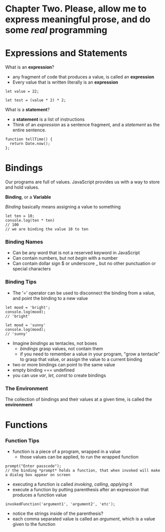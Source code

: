 # Chapter Two. Please, allow me to express meaningful prose, and do some *real* programming


# Expressions and Statements

What is an **expression**?
- any fragment of code that produces a value, is called an **expression**
- Every value that is written literally is an **expression**
```
let value = 22;

let test = (value * 2) * 2;
```

What is a **statement**?
- a **statement** is a list of instructions
- Think of an *expression* as a sentence fragment, and a *statement* as the entire sentence.
```
function tellTime() {
  return Date.now();
};
```


# Bindings

Our programs are full of values. JavaScript provides us with a way to store and hold values. 

**Binding**, or a **Variable**

*Binding* basically means assigning a value to something
```
let ten = 10;
console.log(ten * ten)
// 100
// we are binding the value 10 to ten
```

### Binding Names
- Can be any word that is not a reserved keyword in JavaScript
- Can contain numbers, but not *begin* with a number
- Can contain dollar sign $ or underscore _ but no other punctuation or special characters

### Binding Tips
- The '=' operator can be used to disconnect the binding from a value, and point the binding to a new value
```
let mood = 'bright';
console.log(mood);
// 'bright'

let mood = 'sunny'
console.log(mood);
// 'sunny'
```
- Imagine *bindings* as tentacles, not boxes
  - *bindings* grasp values, not contain them
  - if you need to remember a value in your program, "grow a tentacle" to grasp that value, or assign the value to a current binding
- two or more bindings can point to the same value
- empty binding === undefined
- you can use *var*, *let*, *const* to create bindings

### The Environment
The collection of bindings and their values at a given time, is called the **environment**


# Functions

### Function Tips
- function is a piece of a program, wrapped in a value
  - those values can be applied, to run the wrapped function
```
prompt("Enter passcode");
// the binding *prompt* holds a function, that when invoked will make a dialog box appear on screen
```
- executing a function is called *invoking*, *calling*, *applying* it
- execute a function by putting parenthesis after an expression that produces a function value
```
invokedFunction('argument1', 'argument2', 'etc');
```
  - notice the strings inside of the parenthesis?
  - each comma separated value is called an *argument*, which is a value given to the function